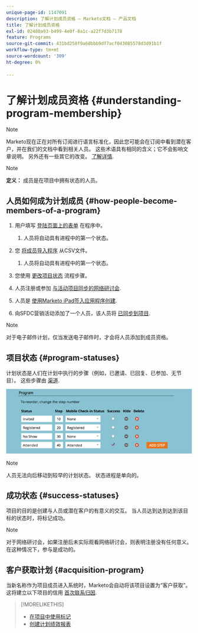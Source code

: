 ```yaml
---
unique-page-id: 1147091
description: 了解计划成员资格 — Marketo文档 — 产品文档
title: 了解计划成员资格
exl-id: 02480a93-b499-4e0f-8a1c-a22f7d3b7178
feature: Programs
source-git-commit: 431bd258f9a68bbb9df7acf043085578d3d91b1f
workflow-type: tm+mt
source-wordcount: '309'
ht-degree: 0%

---
```


# 了解计划成员资格 {#understanding-program-membership}

>[!NOTE]
>
>Marketo现在正在对所有订阅进行语言标准化，因此您可能会在订阅中看到潜在客户，并在我们的文档中看到相关人员。 这些术语具有相同的含义；它不会影响文章说明。 另外还有一些其它的改变。 [了解详情](/help/marketo/product-docs/crm-sync/salesforce-sync/understanding-the-salesforce-sync.md).

>[!NOTE]
>
>**定义：** 成员是在项目中拥有状态的人员。

## 人员如何成为计划成员 {#how-people-become-members-of-a-program}

1. 用户填写 [登陆页面上的表单](/help/marketo/getting-started/quick-wins/landing-page-with-a-form.md) 在程序中。

   1. 人员将自动具有进程中的第一个状态。

1. 您 [将成员导入程序](/help/marketo/product-docs/core-marketo-concepts/programs/working-with-programs/import-members-from-a-spreadsheet-into-a-program.md) 从CSV文件。

   1. 人员将自动具有进程中的第一个状态。

1. 您使用 [更改项目状态](/help/marketo/product-docs/core-marketo-concepts/smart-campaigns/program-flow-actions/change-program-status.md) 流程步骤。
1. 人员注册或参加 [与活动项目同步的网络研讨会](/help/marketo/product-docs/demand-generation/events/understanding-events/event-partners.md).
1. 人员是 [使用Marketo iPad签入应用程序创建](/help/marketo/product-docs/core-marketo-concepts/mobile-apps/event-check-in/check-people-into-your-event-from-your-tablet.md).
1. 向SFDC营销活动添加了一个人员，该人员将 [已同步到项目](/help/marketo/product-docs/crm-sync/salesforce-sync/sfdc-sync-details/sfdc-sync-campaign-sync.md).

>[!NOTE]
>
>对于电子邮件计划，仅当发送电子邮件时，才会将人员添加到成员资格。

## 项目状态 {#program-statuses}

计划状态是人们在计划中执行的步骤（例如，已邀请、已回复、已参加、无节目）。 这些步骤由 [渠道](/help/marketo/product-docs/administration/tags/create-a-program-channel.md).

![](assets/image2015-2-5-15-3a14-3a48.png)

>[!NOTE]
>
>人员无法向后移动到较早的计划状态。 状态进程是单向的。

## 成功状态 {#success-statuses}

项目的目的是创建与人员或潜在客户的有意义的交互。 当人员达到达到达到该目标的状态时，将标记成功。

>[!NOTE]
>
>对于网络研讨会，如果注册后未实际观看网络研讨会，则表明注册没有任何意义。 在这种情况下，参与是成功的。

## 客户获取计划  {#acquisition-program}

当新名称作为项目成员进入系统时，Marketo会自动将该项目设置为“客户获取”。 这将建立以下项目的信用 [首次联系归因](/help/marketo/product-docs/reporting/revenue-cycle-analytics/revenue-tools/attribution/understanding-attribution.md).

>[!MORELIKETHIS]
>
>* [在项目中使用标记](/help/marketo/product-docs/core-marketo-concepts/programs/working-with-programs/understanding-tags/use-tags-in-a-program.md)
>* [创建计划绩效报表](/help/marketo/product-docs/core-marketo-concepts/programs/program-performance-report/create-a-program-performance-report.md)
